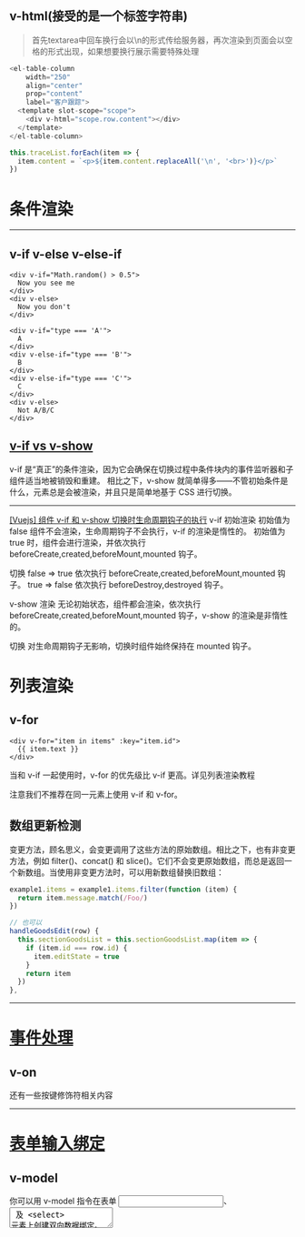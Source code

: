 ## v-html(接受的是一个标签字符串)
> 首先textarea中回车换行会以\n的形式传给服务器，再次渲染到页面会以空格的形式出现，如果想要换行展示需要特殊处理
```js
<el-table-column
    width="250"
    align="center"
    prop="content"
    label="客户跟踪">
  <template slot-scope="scope">
    <div v-html="scope.row.content"></div>
  </template>
</el-table-column>

this.traceList.forEach(item => {
  item.content = `<p>${item.content.replaceAll('\n', '<br>')}</p>`
})
```


# 条件渲染
- - -
## v-if v-else v-else-if
```
<div v-if="Math.random() > 0.5">
  Now you see me
</div>
<div v-else>
  Now you don't
</div>

<div v-if="type === 'A'">
  A
</div>
<div v-else-if="type === 'B'">
  B
</div>
<div v-else-if="type === 'C'">
  C
</div>
<div v-else>
  Not A/B/C
</div>
```

## [v-if vs v-show](https://cn.vuejs.org/v2/guide/conditional.html#v-show)
v-if 是“真正”的条件渲染，因为它会确保在切换过程中条件块内的事件监听器和子组件适当地被销毁和重建。
相比之下，v-show 就简单得多——不管初始条件是什么，元素总是会被渲染，并且只是简单地基于 CSS 进行切换。
- - -

[[Vuejs] 组件 v-if 和 v-show 切换时生命周期钩子的执行](https://www.cnblogs.com/frost-yen/p/10441568.html)
v-if
初始渲染
初始值为 false 组件不会渲染，生命周期钩子不会执行，v-if 的渲染是惰性的。
初始值为 true 时，组件会进行渲染，并依次执行 beforeCreate,created,beforeMount,mounted 钩子。

切换
false => true
依次执行 beforeCreate,created,beforeMount,mounted 钩子。
true => false
依次执行 beforeDestroy,destroyed 钩子。

v-show
渲染
无论初始状态，组件都会渲染，依次执行 beforeCreate,created,beforeMount,mounted 钩子，v-show 的渲染是非惰性的。

切换
对生命周期钩子无影响，切换时组件始终保持在 mounted 钩子。

# 列表渲染
## v-for
```
<div v-for="item in items" :key="item.id">
  {{ item.text }}
</div>
```

当和 v-if 一起使用时，v-for 的优先级比 v-if 更高。详见列表渲染教程

注意我们不推荐在同一元素上使用 v-if 和 v-for。

## 数组更新检测
变更方法，顾名思义，会变更调用了这些方法的原始数组。相比之下，也有非变更方法，例如 filter()、concat() 和 slice()。它们不会变更原始数组，而总是返回一个新数组。当使用非变更方法时，可以用新数组替换旧数组：
```js
example1.items = example1.items.filter(function (item) {
  return item.message.match(/Foo/)
})

// 也可以
handleGoodsEdit(row) {
  this.sectionGoodsList = this.sectionGoodsList.map(item => {
    if (item.id === row.id) {
      item.editState = true
    }
    return item
  })
},
```
- - -

# [事件处理](https://cn.vuejs.org/v2/guide/events.html)
## v-on
还有一些按键修饰符相关内容
- - -

# [表单输入绑定](https://cn.vuejs.org/v2/guide/forms.html)
## v-model
你可以用 v-model 指令在表单 <input>、<textarea> 及 <select> 元素上创建双向数据绑定。

```
<el-form ref="dataForm" :rules="rules" :model="temp" label-position="left" label-width="70px" style="width: 400px; margin-left:50px;">
	<el-form-item :label="$t('table.id')" prop="symbol">
		<el-input v-model="temp.symbol" />
	</el-form-item>
</el-form>
```


<input v-model="message" placeholder="edit me">
<p>Message is: {{ message }}</p>

就是监听可输入控件的值
你可以用 v-model 指令在表单 <input>、<textarea> 及 <select> 元素上创建双向数据绑定。它会根据控件类型自动选取正确的方法来更新元素。尽管有些神奇，但 v-model 本质上不过是语法糖。它负责监听用户的输入事件以更新数据，并对一些极端场景进行一些特殊处理。

.lazy - 取代 input 监听 change 事件
.number - 输入字符串转为有效的数字
.trim - 输入首尾空格过滤
